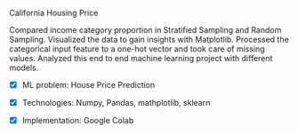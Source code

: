 California Housing Price

Compared income category proportion in Stratified Sampling and Random Sampling. Visualized the data to gain insights with Matplotlib. Processed the categorical input feature to a one-hot vector and took care of missing values. Analyzed this end to end machine learning project with different models. 

- [x]  ML problem:        House Price Prediction
- [x]  Technologies:      Numpy, Pandas, mathplotlib, sklearn 
- [x]  Implementation:  Google Colab



